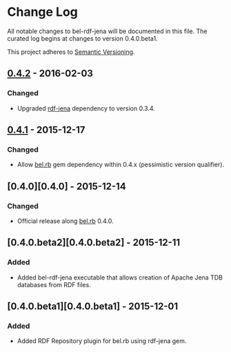 # Change Log
All notable changes to bel-rdf-jena will be documented in this file. The curated log begins at changes to version 0.4.0.beta1.

This project adheres to [Semantic Versioning](http://semver.org/).

## [0.4.2][0.4.2] - 2016-02-03
### Changed
- Upgraded [rdf-jena][rdf-jena] dependency to version 0.3.4.

## [0.4.1][0.4.1] - 2015-12-17
### Changed
- Allow [bel.rb][bel.rb] gem dependency within 0.4.x (pessimistic version qualifier).

## [0.4.0][0.4.0] - 2015-12-14
### Changed
- Official release along [bel.rb][bel.rb] 0.4.0.

## [0.4.0.beta2][0.4.0.beta2] - 2015-12-11
### Added
- Added bel-rdf-jena executable that allows creation of Apache Jena TDB databases from RDF files.

## [0.4.0.beta1][0.4.0.beta1] - 2015-12-01
### Added
- Added RDF Repository plugin for bel.rb using rdf-jena gem.

[bel.rb]:   https://rubygems.org/gems/bel
[rdf-jena]: https://rubygems.org/gems/rdf-jena
[0.4.2]:    https://github.com/OpenBEL/bel.rb-rdf-jena/compare/0.4.1...0.4.2
[0.4.1]:    https://github.com/OpenBEL/bel.rb-rdf-jena/compare/0.4.0...0.4.1

